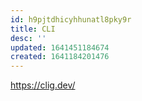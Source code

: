 ```yaml
---
id: h9pjtdhicyhhunatl8pky9r
title: CLI
desc: ''
updated: 1641451184674
created: 1641184201476
---
```



<https://clig.dev/>
